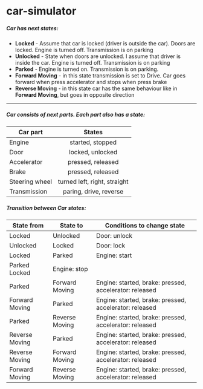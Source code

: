 # car-simulator

##### Car has next states:

- **Locked** - Assume that car is locked (driver is outside the car). Doors are locked. Engine is turned off. Transmission is on parking
- **Unlocked** - State when doors are unlocked. I assume that driver is inside the car. Engine is turned off. Transmission is on parking
- **Parked** -  Engine is turned on. Transmission is on parking.
- **Forward Moving** - in this state transmission is set to Drive. Car goes forward when press accelerator and stops when press brake
- **Reverse Moving** - in this state car has the same behaviour like in **Forward Moving**, but goes in opposite direction
___

##### Car consists of next parts. Each part also has a state:

| Car part | States |
|---|:---:|
|Engine|started, stopped|
|Door|locked, unlocked|
|Accelerator|pressed, released|
|Brake|pressed, released|
|Steering wheel|turned left, right, straight|
|Transmission|paring, drive, reverse|

##### Transition between Car states: 

|State from|State to|Conditions to change state|
|---|---|---|
|Locked|Unlocked|	Door: unlock|				
|Unlocked|Locked|Door: lock|				
|Locked|Parked|Engine: start|			
|Parked	Locked|Engine: stop|			
|Parked|Forward Moving|Engine: started, brake: pressed, accelerator: released|
|Forward Moving|Parked|Engine: started, brake: pressed, accelerator: released|
|Parked|Reverse Moving|Engine: started, brake: pressed, accelerator: released|
|Reverse Moving|Parked|Engine: started, brake: pressed, accelerator: released|
|Reverse Moving|Forward Moving|Engine: started, brake: pressed, accelerator: released|
|Forward Moving|Reverse Moving|Engine: started, brake: pressed, accelerator: released|
